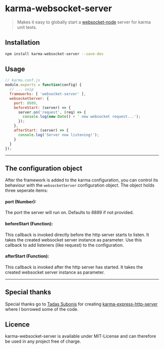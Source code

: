 # karma-websocket-server
> Makes it easy to globally start a [websocket-node](https://github.com/theturtle32/WebSocket-Node) server for karma unit tests.

## Installation
```bash
npm install karma-websocket-server --save-dev
```

## Usage
```javascript
// karma.conf.js
module.exports = function(config) {
  // ... snip
  frameworks: [ 'websocket-server' ],
  websocketServer: {
    port: 8889,
    beforeStart: (server) => {
      server.on('request', (req) => {
        console.log(new Date() + ' new websocket request...');
      });
    },
    afterStart: (server) => {
      console.log('Server now listening!');
    }
  }
});
```

-----

## The configuration object
After the framework is added to the karma configuration, you can control its behaviour with the ```websocketServer``` configuration object. The object holds three seperate items:

#### port (Number):
The port the server will run on. Defaults to 8889 if not provided.

#### beforeStart (Function):
This callback is invoked directly before the http server starts to listen.
It takes the created websocket server instance as parameter.
Use this callback to add listeners (like request) to the configuration.

#### afterStart (Function):
This callback is invoked after the http server has started.
It takes the created websocket server instance as parameter.

-----

## Special thanks
Special thanks go to [Tadas Subonis](https://github.com/tasubo) for creating [karma-express-http-server](https://github.com/tasubo/karma-express-http-server) where I borrowed some of the code.

## Licence
karma-websocket-server is available under MIT-License and can therefore be used in any project free of charge.

